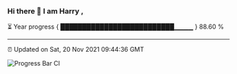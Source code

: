 ### Hi there 👋 I am Harry , 

⏳ Year progress { ██████████████████████████▁▁▁▁ } 88.60 %

---

⏰ Updated on Sat, 20 Nov 2021 09:44:36 GMT

![Progress Bar CI](https://github.com/duykhang68/duykhang68/workflows/Progress%20Bar%20CI/badge.svg)
